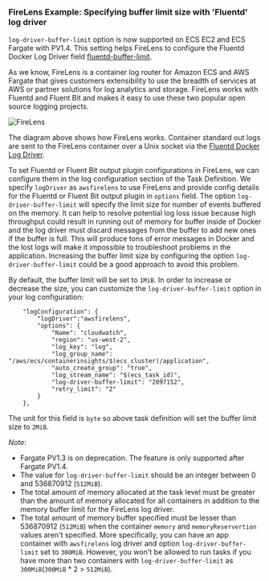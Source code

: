 ### FireLens Example: Specifying buffer limit size with 'Fluentd' log driver

`log-driver-buffer-limit` option is now supported on ECS EC2 and ECS Fargate with PV1.4. This setting helps FireLens to configure the Fluentd Docker Log Driver field [fluentd-buffer-limit](https://docs.docker.com/config/containers/logging/fluentd/#fluentd-buffer-limit). 

As we know, FireLens is a container log router for Amazon ECS and AWS Fargate that gives customers extensibility to use the breadth of services at AWS or partner solutions for log analytics and storage. FireLens works with Fluentd and Fluent Bit and makes it easy to use these two popular open source logging projects.

![FireLens](https://d2908q01vomqb2.cloudfront.net/fe2ef495a1152561572949784c16bf23abb28057/2019/11/16/Screen-Shot-2019-09-26-at-5.21.35-PM-1024x572.png)

The diagram above shows how FireLens works. Container standard out logs are sent to the FireLens container over a Unix socket via the [Fluentd Docker Log Driver](https://docs.docker.com/config/containers/logging/fluentd/). 

To set Fluentd or Fluent Bit output plugin configurations in FireLens, we can configure them in the log configuration section of the Task Definition. We specify `logDriver` as `awsfirelens` to use FireLens and provide config details for the Fluentd or Fluent Bit output plugin in `options` field. The option `log-driver-buffer-limit` will specify the limit size for number of events buffered on the memory. It can help to resolve potential log loss issue because high throughput could result in running out of memory for buffer inside of Docker and the log driver must discard messages from the buffer to add new ones if the buffer is full. This will produce tons of error messages in Docker and the lost logs will make it impossible to troubleshoot problems in the application. Increasing the buffer limit size by configuring the option `log-driver-buffer-limit` could be a good approach to avoid this problem.

By default, the buffer limit will be set to `1MiB`. In order to increase or decrease the size, you can customize the `log-driver-buffer-limit` option in your log configuration:

```
	"logConfiguration": {
		"logDriver":"awsfirelens",
		"options": {
			"Name": "cloudwatch",
			"region": "us-west-2",
			"log_key": "log",
			"log_group_name": "/aws/ecs/containerinsights/$(ecs_cluster)/application",
			"auto_create_group": "true",
			"log_stream_name": "$(ecs_task_id)",
			"log-driver-buffer-limit": "2097152",
			"retry_limit": "2"
		}
	},
```

The unit for this field is `byte` so above task definition will set the buffer limit size to `2MiB`.

*Note*: 
- Fargate PV1.3 is on deprecation. The feature is only supported after Fargate PV1.4.
- The value for `log-driver-buffer-limit` should be an integer between 0 and 536870912 (`512MiB`).
- The total amount of memory allocated at the task level must be greater than the amount of memory allocated for all containers in addition to the memory buffer limit for the FireLens log driver.
- The total amount of memory buffer specified must be lesser than 536870912 (`512MiB`) when the container `memory` and `memoryReservertion` values aren't specified. More specifically, you can have an app container with `awsfirelens` log driver and option `log-driver-buffer-limit` set to `300MiB`. However, you won't be allowed to run tasks if you have more than two containers with `log-driver-buffer-limit` as `300MiB`(`300MiB` * 2 > `512MiB`).